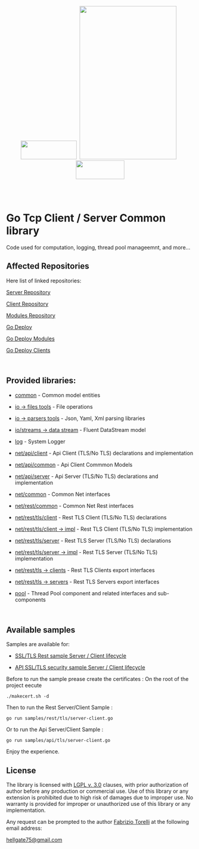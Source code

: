 <p align="center">
<image width="150" height="50" src="images/kube-go.png"></image>&nbsp;
<image width="260" height="410" src="images/golang-logo.png">
&nbsp;<image width="130" height="50" src="images/tls-logo.png"></image>
</p><br/>
<br/>

# Go Tcp Client / Server Common library

Code used for computation, logging, thread pool manageemnt, and more...

## Affected Repositories


Here list of linked repositories:

[Server Repository](https://github.com/hellgate75/go-tcp-server)

[Client Repository](https://github.com/hellgate75/go-tcp-client)

[Modules Repository](https://github.com/hellgate75/go-tcp-modules)

[Go Deploy](https://github.com/hellgate75/go-deploy)

[Go Deploy Modules](https://github.com/hellgate75/go-deploy-modules)

[Go Deploy Clients](https://github.com/hellgate75/go-deploy-clients)

<br/>


## Provided libraries:

* [common](/common/common.go) - Common model entities

* [io -> files tools](/io/files.go) - File operations

* [io -> parsers tools](/io/parsers.go) - Json, Yaml, Xml parsing libraries

* [io/streams -> data stream](/io/streams/data-stream.go) - Fluent DataStream model

* [log](/log/logger.go) - System Logger

* [net/api/client](/net/api/client/client.go) - Api Client (TLS/No TLS) declarations and implementation

* [net/api/common](/net/api/common/common.go) - Api Client Commmon Models

* [net/api/server](/net/api/server/server.go) - Api Server (TLS/No TLS) declarations and implementation

* [net/common](/net/common/servers.go) - Common Net interfaces

* [net/rest/common](/net/rest/common/net.go) - Common Net Rest interfaces

* [net/rest/tls/client](/net/rest/tls/client/client.go) - Rest TLS Client (TLS/No TLS) declarations

* [net/rest/tls/client -> impl](/net/rest/tls/client/client-funcs.go) - Rest TLS Client (TLS/No TLS) implementation

* [net/rest/tls/server](/net/rest/tls/server/server.go) - Rest TLS Server (TLS/No TLS) declarations

* [net/rest/tls/server -> impl](/net/rest/tls/server/server-funcs.go) - Rest TLS Server (TLS/No TLS) implementation

* [net/rest/tls -> clients](/net/rest/tls/clients.go) - Rest TLS Clients export interfaces

* [net/rest/tls -> servers](/net/rest/tls/servers.go) - Rest TLS Servers export interfaces

* [pool](/pool/threads.go) - Thread Pool component and related interfaces and sub-components

<br/>

## Available samples

Samples are available for:

* [SSL/TLS Rest sample Server / Client lifecycle](/samples/rest/tls/server-client.go)

* [API SSL/TLS security sample Server / Client lifecycle](/samples/api/tls/server-client.go)

Before to run the sample prease create the certificates :
On the root of the project eecute
```
./makecert.sh -d
```

Then to run the Rest Server/Client Sample :
```
go run samples/rest/tls/server-client.go
```


Or to run the Api Server/Client Sample :
```
go run samples/api/tls/server-client.go
```

Enjoy the experience.

## License

The library is licensed with [LGPL v. 3.0](/LICENSE) clauses, with prior authorization of author before any production or commercial use. Use of this library or any extension is prohibited due to high risk of damages due to improper use. No warranty is provided for improper or unauthorized use of this library or any implementation.

Any request can be prompted to the author [Fabrizio Torelli](https://www.linkedin.com/in/fabriziotorelli) at the following email address:

[hellgate75@gmail.com](mailto:hellgate75@gmail.com)

